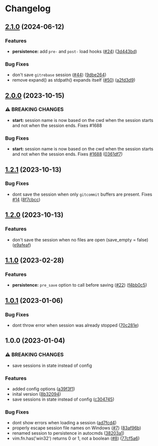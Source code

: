 # Changelog

## [2.1.0](https://github.com/folke/persistence.nvim/compare/v2.0.0...v2.1.0) (2024-06-12)


### Features

* **persistence:** add `pre-` and `post-` load hooks ([#24](https://github.com/folke/persistence.nvim/issues/24)) ([3d443bd](https://github.com/folke/persistence.nvim/commit/3d443bd0a7e1d9eebfa37321fc8118d8d538af13))


### Bug Fixes

* don't save `gitrebase` session ([#44](https://github.com/folke/persistence.nvim/issues/44)) ([9dbe264](https://github.com/folke/persistence.nvim/commit/9dbe2648c67b678bf7fe688f03b57a2514e03e6f))
* remove expand() as stdpath() expands itself ([#50](https://github.com/folke/persistence.nvim/issues/50)) ([a2fd3d9](https://github.com/folke/persistence.nvim/commit/a2fd3d99656ac496e56233aa4a40dd045a16fdc4))

## [2.0.0](https://github.com/folke/persistence.nvim/compare/v1.2.1...v2.0.0) (2023-10-15)


### ⚠ BREAKING CHANGES

* **start:** session name is now based on the cwd when the session starts and not when the session ends. Fixes #1688

### Bug Fixes

* **start:** session name is now based on the cwd when the session starts and not when the session ends. Fixes [#1688](https://github.com/folke/persistence.nvim/issues/1688) ([0361df7](https://github.com/folke/persistence.nvim/commit/0361df7775f5b4ed51a6d7fe159438573b7f07a6))

## [1.2.1](https://github.com/folke/persistence.nvim/compare/v1.2.0...v1.2.1) (2023-10-13)


### Bug Fixes

* dont save the session when only `gitcommit` buffers are present. Fixes [#14](https://github.com/folke/persistence.nvim/issues/14) ([8f7cbcc](https://github.com/folke/persistence.nvim/commit/8f7cbccfb506fe6cb35db9ad966137c363b049c5))

## [1.2.0](https://github.com/folke/persistence.nvim/compare/v1.1.0...v1.2.0) (2023-10-13)


### Features

* don't save the session when no files are open (save_empty = false) ([e9afeaf](https://github.com/folke/persistence.nvim/commit/e9afeaf3a7bb645ca73980cd13048c48c292500c))

## [1.1.0](https://github.com/folke/persistence.nvim/compare/v1.0.1...v1.1.0) (2023-02-28)


### Features

* **persistence:** `pre_save` option to call before saving ([#22](https://github.com/folke/persistence.nvim/issues/22)) ([f4bb0c5](https://github.com/folke/persistence.nvim/commit/f4bb0c5641a0e6c9ac3675ddd794ca78099d8510))

## [1.0.1](https://github.com/folke/persistence.nvim/compare/v1.0.0...v1.0.1) (2023-01-06)


### Bug Fixes

* dont throw error when session was already stopped ([70c281e](https://github.com/folke/persistence.nvim/commit/70c281e54e34630d8bef9b1cf9f7a0ac3edd6a1c))

## 1.0.0 (2023-01-04)


### ⚠ BREAKING CHANGES

* save sessions in state instead of config

### Features

* added config options ([a39f3f1](https://github.com/folke/persistence.nvim/commit/a39f3f10c836709f9b6e009b20a1f028851c50e0))
* inital version ([8b32094](https://github.com/folke/persistence.nvim/commit/8b32094309ee986066c219d2b4d88a4045fbcb8c))
* save sessions in state instead of config ([c304745](https://github.com/folke/persistence.nvim/commit/c30474509666187181add6122e775f9978478c81))


### Bug Fixes

* dont show errors when loading a session ([ad7fcd4](https://github.com/folke/persistence.nvim/commit/ad7fcd4fed0cecb9ae3c6cbc4a61801ef4e2466d))
* properly escape session file names on Windows ([#7](https://github.com/folke/persistence.nvim/issues/7)) ([83af96b](https://github.com/folke/persistence.nvim/commit/83af96b1f205dddab066c96b029ceeee192b48d4))
* renamed session to persistence in autocmds ([38203a1](https://github.com/folke/persistence.nvim/commit/38203a17a97d49bfcc938f171ecfa44f52dda08e))
* vim.fn.has('win32') returns 0 or 1, not a boolean ([#8](https://github.com/folke/persistence.nvim/issues/8)) ([77cf5a6](https://github.com/folke/persistence.nvim/commit/77cf5a6ee162013b97237ff25450080401849f85))
